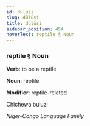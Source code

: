 ```yaml
---
id: dülüsi
slug: dülüsi
title: dülüsi
sidebar_position: 454
hoverText: reptile § Noun
---
```


### reptile § Noun

**Verb**: to be a reptile

**Noun**: reptile

**Modifier**: reptile-related

Chichewa buluzi 

*Niger-Congo Language Family*